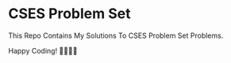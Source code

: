 # CSES Problem Set

This Repo Contains My Solutions To CSES Problem Set Problems.

Happy Coding! 🧑🏻‍💻✨